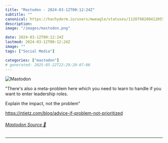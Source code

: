 ```yaml
---
title: "Mastodon - 2024-03-12T00:12:24Z"
subtitle: ""
canonical: https://hachyderm.io/users/mweagle/statuses/112079820841205557
description:
image: "/images/mastodon.png"

date: 2024-03-12T00:12:24Z
lastmod: 2024-03-12T00:12:24Z
image: ""
tags: ["Social Media"]

categories: ["mastodon"]
# generated: 2025-05-22T22:29:20-07:00
---
```

![Mastodon](/images/mastodon.png)

<p>&quot;There&#39;s also a meta-problem here which you need to learn to handle if you want to enter leadership roles.</p><p>Explain the impact, not the problem”</p><p><a href="https://ntietz.com/blog/advice-if-problem-not-prioritized" target="_blank" rel="nofollow noopener noreferrer" translate="no"><span class="invisible">https://</span><span class="ellipsis">ntietz.com/blog/advice-if-prob</span><span class="invisible">lem-not-prioritized</span></a></p>


###### [Mastodon Source 🐘](https://hachyderm.io/@mweagle/112079820841205557)

___
